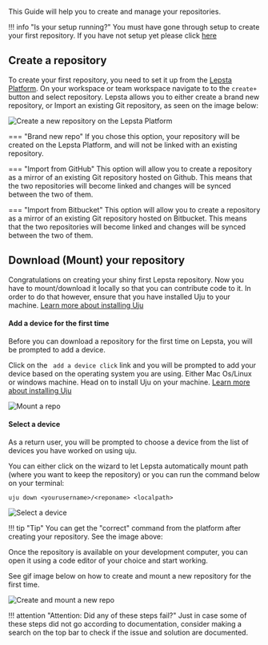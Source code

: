 
This Guide will help you to create and manage your repositories.

!!! info "Is your setup running?"
    You must have gone through setup to create your first repository. If you have not setup yet please click [here](/pages/lepsta/setup.)

## Create a repository
To create your first repository, you need to set it up from the <a href="https://app.lepsta.com/a/new-repo" target="_blank">Lepsta Platform</a>. On your workspace or team workspace navigate to to the ``create+`` button and select repository.
Lepsta allows you to either create a brand new repository, or Import an existing Git repository, as seen on the image below:

![Create a new repository on the Lepsta Platform](/assets/images/new-repo-screen.png)

=== "Brand new repo"
    If you chose this option, your repository will be created on the Lepsta Platform, and will not be linked with an existing repository.

=== "Import from GitHub"
    This option will allow you to create a repository as a mirror of an existing Git repository hosted on Github. This means that the two repositories will become linked and changes will be synced between the two of them.

=== "Import from Bitbucket"
    This option will allow you to create a repository as a mirror of an existing Git repository hosted on Bitbucket. This means that the two repositories will become linked and changes will be synced between the two of them.

## Download (Mount) your repository
Congratulations on creating your shiny first Lepsta repository. Now you have to mount/download it locally so that you can contribute code to it. In order to do that however, ensure that you have installed Uju to your machine. [Learn more about installing Uju](/pages/setup)

#### Add a device for the first time
 Before you can download a repository for the first time on Lepsta, you will be prompted to add a device.

 Click on the ` add a device click` link and you will be prompted to add your device based on the operating system you are using. Either Mac Os/Linux or windows machine. Head on to install Uju on your machine. [Learn more about installing Uju](/pages/setup)  

![Mount a repo](/assets/images/mount-a-repo.png "mount a repo")

#### Select a device
 As a return user, you will be prompted to choose a device from the list of devices you have worked on using uju.

 You can either click on the wizard to let Lepsta automatically mount path (where you want to keep the repository) or you can run the command below on your terminal:

```
uju down <yourusername>/<reponame> <localpath>
```

![Select a device](/assets/images/Select-a-device.png "Select a device")


!!! tip "Tip"
    You can get the "correct" command from the platform after creating your repository. See the image above:


Once the repository is available on your development computer, you can open it using a code editor of your choice and start working.

See gif image below on how to create and mount a new repository for the first time.

![Create and mount a new repo](/assets/images/create-and-mount-a-new-repo.gif "reate and mount a new repo")


!!! attention "Attention: Did any of these steps fail?"
    Just in case some of these steps did not go according to documentation, consider making a search on the top bar to check if the issue and solution are documented.